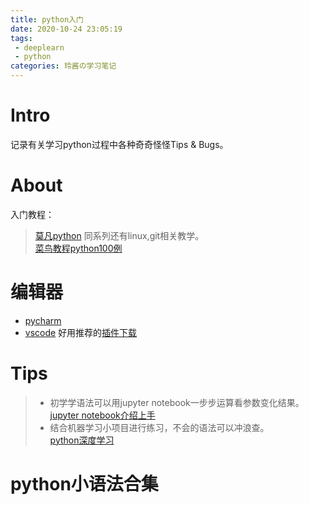 ```yaml
---
title: python入门
date: 2020-10-24 23:05:19
tags: 
 - deeplearn
 - python 
categories: 玲酱の学习笔记
---
```

# Intro
记录有关学习python过程中各种奇奇怪怪Tips & Bugs。
# About
入门教程：
>[莫凡python](https://mofanpy.com/) 同系列还有linux,git相关教学。  
>[菜鸟教程python100例](https://www.runoob.com/python/python-100-examples.html)
>
# 编辑器
* [pycharm](https://www.runoob.com/w3cnote/pycharm-windows-install.html）)   
* [vscode](https://code.visualstudio.com/docs/setup/mac)    好用推荐的[插件下载](https://marketplace.visualstudio.com/vscode)

# Tips
>* 初学学语法可以用jupyter notebook一步步运算看参数变化结果。  
[jupyter notebook介绍上手](https://www.jianshu.com/p/91365f343585)
>* 结合机器学习小项目进行练习，不会的语法可以冲浪查。  
[python深度学习](https://github.com/Lingo1101/ML-fll-with-python)

# python小语法合集

